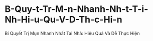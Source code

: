 # B-Quy-t-Tr-M-n-Nhanh-Nh-t-T-i-Nh-Hi-u-Qu-V-D-Th-c-Hi-n
Bí Quyết Trị Mụn Nhanh Nhất Tại Nhà: Hiệu Quả Và Dễ Thực Hiện
